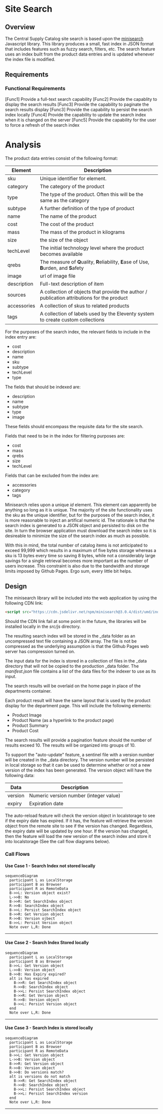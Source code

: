 # Site Search

## Overview

The Central Supply Catalog site search is based upon the [minisearch](https://github.com/lucaong/minisearch) Javascript library. This library produces a small, fast index in JSON format that includes features such as fuzzy search, filters, etc. The search feature uses an index built from the product data entries and is updated whenever the index file is modified.

## Requirements

### Functional Requirements

[Func1] Provide a full-text search capability
[Func2] Provide the capablity to display the search results
[Func3] Provide the capability to paginate the search results display
[Func3] Provide the capability to persist the search index locally
[Func4] Provide the capability to update the search index when it is changed on the server
[Func5] Provide the capability for the user to force a refresh of the search index

# Analysis

The product data entries consist of the following format:

| Element     | Description                                                                                |
| ----------- | ------------------------------------------------------------------------------------------ |
| sku         | Unique identifier for element.                                                             |
| category    | The category of the product                                                                |
| type        | The type of the product. Often this will be the same as the category                       |
| subtype     | A further definition of the type of product                                                |
| name        | The name of the product                                                                    |
| cost        | The cost of the product                                                                    |
| mass        | The mass of the product in kilograms                                                       |
| size        | the size of the object                                                                     |
| techLevel   | The initial technology level where the product becomes available                           |
| qrebs       | The measure of **Q**uality, **R**eliability, **E**ase of Use, **B**urden, and **S**afety   |
| image       | url of image file                                                                          |
| description | Full-text description of item                                                              |
| sources     | A collection of objects that provide the author / publication attributions for the product |
| accessories | A collection of skus to related products                                                   |
| tags        | A collection of labels used by the Eleventy system to create custom collections            |

For the purposes of the search index, the relevant fields to include in the index entry are:

- cost
- description
- name
- sku
- subtype
- techLevel
- type

The fields that should be indexed are:

- description
- name
- subtype
- type
- image

These fields should encompass the requisite data for the site search.

Fields that need to be in the index for filtering purposes are:

- cost
- mass
- qrebs
- size
- techLevel

Fields that can be excluded from the index are:

- accessories
- category
- tags

Minisearch relies upon a unique _id_ element. This element can apparently be anything so long as it is unique. The majority of the site functionality uses the sku as the unique identifier, but for the purposes of the search index, it is more reasonable to inject an artifical numeric id. The rationale is that the search index is generated to a JSON object and persisted to disk on the site. In turn the browser application must download the search index so it is desireable to minimize the size of the search index as much as possible.

With this in mind, the total number of catalog items is not anticipated to exceed 99,999 which results in a maximum of five bytes storage whereas a sku is 13 bytes every time so saving 8 bytes, while not a considerably large savings for a single retrieval becomes more important as the number of users increase. This constraint is also due to the bandwidth and storage limits imposed by Github Pages. Ergo sum, every little bit helps.

## Design

The minisearch library will be included into the web application by using the following CDN link:

```html
<script src="https://cdn.jsdelivr.net/npm/minisearch@3.0.4/dist/umd/index.min.js"></script>
```

Should the CDN link fail at some point in the future, the libraries will be installed locally in the _src/js_ directory.

The resulting search index will be stored in the \_data folder as an uncompressed text file containing a JSON array. The file is not be compressed as the underlying assumption is that the Github Pages web server has compression turned on.

The input data for the index is stored in a collection of files in the \_data directory that will not be copied to the production \_data folder. The _manifest.json_ file contains a list of the data files for the indexer to use as its input.

The search results will be overlaid on the home page in place of the departments container.

Each product result will have the same layout that is used by the product display for the department page. This will include the following elements:

- Product Image
- Product Name (as a hyperlink to the product page)
- Product Summary
- Product Cost

The search results will provide a pagination feature should the number of results exceed 10. The results will be organized into groups of 10.

To support the "auto-update" feature, a sentinel file with a version number will be created in the \_data directory. The version number will be persisted in local storage so that it can be used to determine whether or not a new version of the index has been generated. The version object will have the following data:

| Data    | Description                            |
| ------- | -------------------------------------- |
| version | Numeric version number (integer value) |
| expiry  | Expiration date                        |

The auto-reload feature will check the version object in localstorage to see if the expiry date has expired. If it has, the feature will retrieve the version object from the remote site to see if the version has changed. Regardless, the expiry date will be updated by one hour. If the version has changed, then the feature will load the new version of the search index and store it into localstorage (See the call flow diagrams below).

### Call Flows

#### Use Case 1 - Search Index not stored locally

```mermaid
sequenceDiagram
  participant L as LocalStorage
  participant B as Browser
  participant R as RemoteData
  B->>L: Version object exist?
  L->>B: No
  B->>R: Get SearchIndex object
  R->>B: SearchIndex object
  B->>L: Persist SearchIndex object
  B->>R: Get Version object
  R->>B: Version ojbect
  B->>L: Persist Version object
  Note over L,R: Done
```

---

#### Use Case 2 - Search Index Stored locally

```mermaid
sequenceDiagram
  participant L as LocalStorage
  participant B as Browser
  B->>L: Get Version object
  L->>B: Version object
  B->>B: Has Expiry expired?
  alt is has expired
    B->>R: Get SearchIndex object
    R->>B: SearchIndex object
    B->>L: Persist SearchIndex object
    B->>R: Get Version object
    R->>B: Version object
    B->>L: Persist Version object
  end
  Note over L,R: Done
```

---

#### Use Case 3 - Search Index is stored locally

```mermaid
sequenceDiagram
  participant L as LocalStorage
  participant B as Browser
  participant R as RemoteData
  B->>L: Get Version object
  L->>B: Version object
  B->>R: Get Version object
  R->>B: Version object
  B->>B: Do versions match?
  alt is versions do not match
    B->>R: Get SearchIndex object
    R->>B: SearchIndex object
    B->>L: Persist SearchIndex object
    B->>L: Persist SearchIndex version
  end
  Note over L,R: Done
```

---
